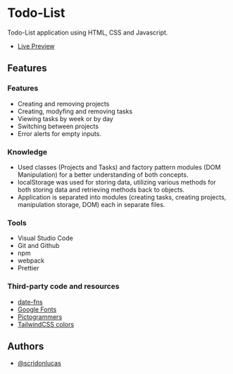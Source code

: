 
# Todo-List

Todo-List application using HTML, CSS and Javascript.

 - [Live Preview](https://scridonlucas.github.io/Todo_List)
 
## Features

### Features
- Creating and removing projects
- Creating, modyfing and removing tasks
- Viewing tasks by week or by day
- Switching between projects
- Error alerts for empty inputs.

### Knowledge
- Used classes (Projects and Tasks) and factory pattern modules (DOM Manipulation) for a better understanding of both concepts.
- localStorage was used for storing data, utilizing various methods for both storing data and retrieving methods back to objects.
- Application is separated into modules (creating tasks, creating projects, manipulation storage, DOM) each in separate files.

### Tools
- Visual Studio Code
- Git and Github 
- npm
- webpack
- Prettier

### Third-party code and resources
 - [date-fns](https://date-fns.org/)
 - [Google Fonts](https://fonts.google.com/)
 - [Pictogrammers](https://materialdesignicons.com/)
 - [TailwindCSS colors](https://tailwindcss.com/docs/customizing-colors)

## Authors

- [@scridonlucas](https://github.com/scridonlucas)


